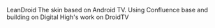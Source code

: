 LeanDroid 
The skin based on Android TV. Using Confluence base and building on Digital High's work on DroidTV
